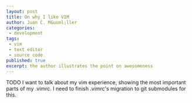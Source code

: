 ```yaml
---
layout: post
title: On why I like VIM
author: Juan C. M&uuml;ller
categories:
 - development
tags:
 - vim
 - text editor
 - source code
published: true
excerpt: the author illustrates the point on awesomeness
---
```


TODO
	I want to talk about my vim experience, showing the most important parts of
	my .vimrc. I need to finish .vimrc's migration to git submodules for this.
